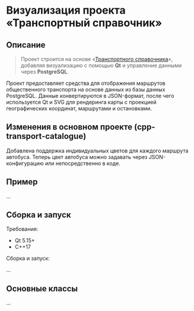 # Визуализация проекта «Транспортный справочник»  
## Описание

> Проект строится на основе «[Транспортного справочника](https://github.com/burakshaevn/cpp-transport-catalogue "Основной проект транспортного справочника")», добавляя визуализацию с помощью **Qt** и управление данными через **PostgreSQL**.

Проект  предоставляет средства для отображения маршрутов общественного транспорта на основе данных из базы данных PostgreSQL. Данные конвертируются в JSON-формат, после чего используется Qt и SVG для рендеринга карты с проекцией географических координат, маршрутами и остановками.

## Изменения в основном проекте (cpp-transport-catalogue)
Добавлена поддержка индивидуальных цветов для каждого маршрута автобуса. Теперь цвет автобуса можно задавать через JSON-конфигурацию или непосредственно в коде.

## Пример
...

## Сборка и запуск
Требования:
- Qt 5.15+
- C++17

Сборка и запуск:

...

## Основные классы
...
